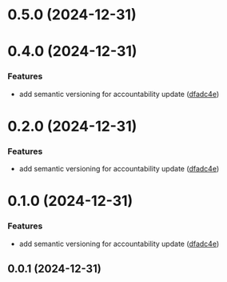 # 0.5.0 (2024-12-31)



# 0.4.0 (2024-12-31)


### Features

* add semantic versioning for accountability update ([dfadc4e](https://github.com/lemonsprites/matsa-app/commit/dfadc4ec5766db011fb8495f3deb06123839e6ee))



# 0.2.0 (2024-12-31)


### Features

* add semantic versioning for accountability update ([dfadc4e](https://github.com/lemonsprites/matsa-app/commit/dfadc4ec5766db011fb8495f3deb06123839e6ee))



# 0.1.0 (2024-12-31)


### Features

* add semantic versioning for accountability update ([dfadc4e](https://github.com/lemonsprites/matsa-app/commit/dfadc4ec5766db011fb8495f3deb06123839e6ee))



## 0.0.1 (2024-12-31)



